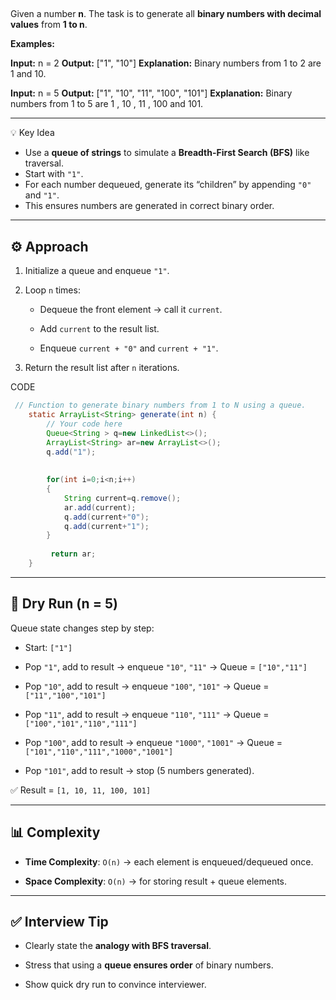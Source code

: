 ## 

Given a number **n**. The task is to generate all **binary numbers with decimal values** from **1 to n**.

**Examples:**

**Input:** n = 2
**Output:** ["1", "10"]
**Explanation:** Binary numbers from 1 to 2 are 1 and 10.

**Input:** n = 5
**Output:** ["1", "10", "11", "100", "101"]
**Explanation:** Binary numbers from 1 to 5 are 1 , 10 , 11 , 100 and 101.

-----------------------------------------------------------------------


💡 Key Idea

- Use a **queue of strings** to simulate a **Breadth-First Search (BFS)** like traversal.
- Start with `"1"`.
- For each number dequeued, generate its “children” by appending `"0"` and `"1"`.
- This ensures numbers are generated in correct binary order.
    

---

## ⚙️ Approach

1. Initialize a queue and enqueue `"1"`.
    
2. Loop `n` times:
    
    - Dequeue the front element → call it `current`.
        
    - Add `current` to the result list.
        
    - Enqueue `current + "0"` and `current + "1"`.
        
3. Return the result list after `n` iterations.
    

CODE

```java
 // Function to generate binary numbers from 1 to N using a queue.
    static ArrayList<String> generate(int n) {
        // Your code here
        Queue<String > q=new LinkedList<>();
        ArrayList<String> ar=new ArrayList<>();
        q.add("1");
      
        
        for(int i=0;i<n;i++)
        {
            String current=q.remove();
            ar.add(current);
            q.add(current+"0");
            q.add(current+"1");
        }
        
         return ar;
    }
```
---

## 🧩 Dry Run (n = 5)

Queue state changes step by step:

- Start: `["1"]`
    
- Pop `"1"`, add to result → enqueue `"10"`, `"11"` → Queue = `["10","11"]`
    
- Pop `"10"`, add to result → enqueue `"100"`, `"101"` → Queue = `["11","100","101"]`
    
- Pop `"11"`, add to result → enqueue `"110"`, `"111"` → Queue = `["100","101","110","111"]`
    
- Pop `"100"`, add to result → enqueue `"1000"`, `"1001"` → Queue = `["101","110","111","1000","1001"]`
    
- Pop `"101"`, add to result → stop (5 numbers generated).
    

✅ Result = `[1, 10, 11, 100, 101]`

---

## 📊 Complexity

- **Time Complexity**: `O(n)` → each element is enqueued/dequeued once.
    
- **Space Complexity**: `O(n)` → for storing result + queue elements.
    

---

## ✅ Interview Tip

- Clearly state the **analogy with BFS traversal**.
    
- Stress that using a **queue ensures order** of binary numbers.
    
- Show quick dry run to convince interviewer.